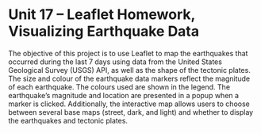 # Unit 17 – Leaflet Homework, Visualizing Earthquake Data

The objective of this project is to use Leaflet to map the earthquakes that occurred during the last 7 days using data from the United States Geological Survey (USGS) API, as well as the shape of the tectonic plates. The size and colour of the earthquake data markers reflect the magnitude of each earthquake. The colours used are shown in the legend. The earthquake’s magnitude and location are presented in a popup when a marker is clicked. Additionally, the interactive map allows users to choose between several base maps (street, dark, and light) and whether to display the earthquakes and tectonic plates. 